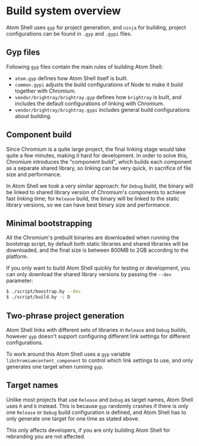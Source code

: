 # Build system overview

Atom Shell uses `gyp` for project generation, and `ninja` for building, project
configurations can be found in `.gyp` and `.gypi` files.

## Gyp files

Following `gyp` files contain the main rules of building Atom Shell:

* `atom.gyp` defines how Atom Shell itself is built.
* `common.gypi` adjusts the build configurations of Node to make it build
  together with Chromium.
* `vendor/brightray/brightray.gyp` defines how `brightray` is built, and
  includes the default configurations of linking with Chromium.
* `vendor/brightray/brightray.gypi` includes general build configurations about
  building.

## Component build

Since Chromium is a quite large project, the final linking stage would take
quite a few minutes, making it hard for development. In order to solve this,
Chromium introduces the "component build", which builds each component as a
separate shared library, so linking can be very quick, in sacrifice of file size
and performance.

In Atom Shell we took a very similar approach: for `Debug` build, the binary
will be linked to shared library version of Chromium's components to achieve
fast linking time; for `Release` build, the binary will be linked to the static
library versions, so we can have best binary size and performance.

## Minimal bootstrapping

All the Chromium's prebuilt binaries are downloaded when running the bootstrap
script, by default both static libraries and shared libraries will be
downloaded, and the final size is between 800MB to 2GB according to the
platform.

If you only want to build Atom Shell quickly for testing or development, you
can only download the shared library versions by passing the `--dev` parameter:

```bash
$ ./script/boostrap.by --dev
$ ./script/build.by -c D
```

## Two-phrase project generation

Atom Shell links with different sets of libraries in `Release` and `Debug`
builds, however `gyp` doesn't support configuring different link settings for
different configurations.

To work around this Atom Shell uses a `gyp` variable
`libchromiumcontent_component` to control which link settings to use, and only
generates one target when running `gyp`.

## Target names

Unlike most projects that use `Release` and `Debug` as target names, Atom Shell
uses `R` and `D` instead. This is because `gyp` randomly crashes if there is
only one `Release` or `Debug` build configuration is defined, and Atom Shell has
to only generate one target for one time as stated above.

This only affects developers, if you are only building Atom Shell for rebranding
you are not affected.
